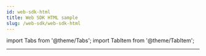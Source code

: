 ```yaml
---
id: web-sdk-html
title: Web SDK HTML sample
slug: /web-sdk/web-sdk-html
---
```

import Tabs from '@theme/Tabs';
import TabItem from '@theme/TabItem';

---
